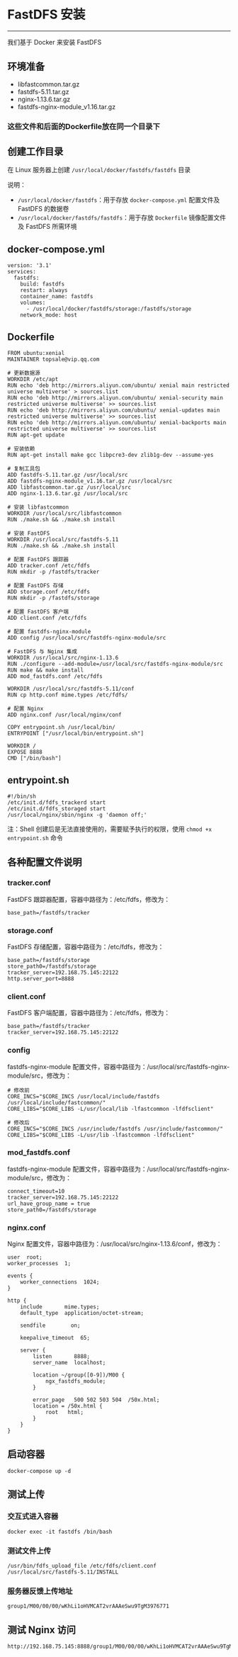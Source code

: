 # FastDFS 安装

---

我们基于 Docker 来安装 FastDFS

## 环境准备

* libfastcommon.tar.gz
* fastdfs-5.11.tar.gz
* nginx-1.13.6.tar.gz
* fastdfs-nginx-module\_v1.16.tar.gz
### 这些文件和后面的Dockerfile放在同一个目录下

## 创建工作目录

在 Linux 服务器上创建 `/usr/local/docker/fastdfs/fastdfs` 目录

说明：

* `/usr/local/docker/fastdfs`：用于存放 `docker-compose.yml` 配置文件及 FastDFS 的数据卷
* `/usr/local/docker/fastdfs/fastdfs`：用于存放 `Dockerfile` 镜像配置文件及 FastDFS 所需环境

## docker-compose.yml

```
version: '3.1'
services:
  fastdfs:
    build: fastdfs
    restart: always
    container_name: fastdfs
    volumes:
      - /usr/local/docker/fastdfs/storage:/fastdfs/storage
    network_mode: host
```

## Dockerfile

```
FROM ubuntu:xenial
MAINTAINER topsale@vip.qq.com

# 更新数据源
WORKDIR /etc/apt
RUN echo 'deb http://mirrors.aliyun.com/ubuntu/ xenial main restricted universe multiverse' > sources.list
RUN echo 'deb http://mirrors.aliyun.com/ubuntu/ xenial-security main restricted universe multiverse' >> sources.list
RUN echo 'deb http://mirrors.aliyun.com/ubuntu/ xenial-updates main restricted universe multiverse' >> sources.list
RUN echo 'deb http://mirrors.aliyun.com/ubuntu/ xenial-backports main restricted universe multiverse' >> sources.list
RUN apt-get update

# 安装依赖
RUN apt-get install make gcc libpcre3-dev zlib1g-dev --assume-yes

# 复制工具包
ADD fastdfs-5.11.tar.gz /usr/local/src
ADD fastdfs-nginx-module_v1.16.tar.gz /usr/local/src
ADD libfastcommon.tar.gz /usr/local/src
ADD nginx-1.13.6.tar.gz /usr/local/src

# 安装 libfastcommon
WORKDIR /usr/local/src/libfastcommon
RUN ./make.sh && ./make.sh install

# 安装 FastDFS
WORKDIR /usr/local/src/fastdfs-5.11
RUN ./make.sh && ./make.sh install

# 配置 FastDFS 跟踪器
ADD tracker.conf /etc/fdfs
RUN mkdir -p /fastdfs/tracker

# 配置 FastDFS 存储
ADD storage.conf /etc/fdfs
RUN mkdir -p /fastdfs/storage

# 配置 FastDFS 客户端
ADD client.conf /etc/fdfs

# 配置 fastdfs-nginx-module
ADD config /usr/local/src/fastdfs-nginx-module/src

# FastDFS 与 Nginx 集成
WORKDIR /usr/local/src/nginx-1.13.6
RUN ./configure --add-module=/usr/local/src/fastdfs-nginx-module/src
RUN make && make install
ADD mod_fastdfs.conf /etc/fdfs

WORKDIR /usr/local/src/fastdfs-5.11/conf
RUN cp http.conf mime.types /etc/fdfs/

# 配置 Nginx
ADD nginx.conf /usr/local/nginx/conf

COPY entrypoint.sh /usr/local/bin/
ENTRYPOINT ["/usr/local/bin/entrypoint.sh"]

WORKDIR /
EXPOSE 8888
CMD ["/bin/bash"]
```

## entrypoint.sh

```
#!/bin/sh
/etc/init.d/fdfs_trackerd start
/etc/init.d/fdfs_storaged start
/usr/local/nginx/sbin/nginx -g 'daemon off;'
```

注：Shell 创建后是无法直接使用的，需要赋予执行的权限，使用 `chmod +x entrypoint.sh` 命令

## 各种配置文件说明

### tracker.conf

FastDFS 跟踪器配置，容器中路径为：/etc/fdfs，修改为：

```
base_path=/fastdfs/tracker
```

###  storage.conf

FastDFS 存储配置，容器中路径为：/etc/fdfs，修改为：

```
base_path=/fastdfs/storage
store_path0=/fastdfs/storage
tracker_server=192.168.75.145:22122
http.server_port=8888
```

### client.conf

FastDFS 客户端配置，容器中路径为：/etc/fdfs，修改为：

```
base_path=/fastdfs/tracker
tracker_server=192.168.75.145:22122
```

### config

fastdfs-nginx-module 配置文件，容器中路径为：/usr/local/src/fastdfs-nginx-module/src，修改为：

```
# 修改前
CORE_INCS="$CORE_INCS /usr/local/include/fastdfs /usr/local/include/fastcommon/"
CORE_LIBS="$CORE_LIBS -L/usr/local/lib -lfastcommon -lfdfsclient"

# 修改后
CORE_INCS="$CORE_INCS /usr/include/fastdfs /usr/include/fastcommon/"
CORE_LIBS="$CORE_LIBS -L/usr/lib -lfastcommon -lfdfsclient"
```

### mod\_fastdfs.conf

fastdfs-nginx-module 配置文件，容器中路径为：/usr/local/src/fastdfs-nginx-module/src，修改为：

```
connect_timeout=10
tracker_server=192.168.75.145:22122
url_have_group_name = true
store_path0=/fastdfs/storage
```

### nginx.conf

Nginx 配置文件，容器中路径为：/usr/local/src/nginx-1.13.6/conf，修改为：

```
user  root;
worker_processes  1;

events {
    worker_connections  1024;
}

http {
    include       mime.types;
    default_type  application/octet-stream;

    sendfile        on;

    keepalive_timeout  65;

    server {
        listen       8888;
        server_name  localhost;

        location ~/group([0-9])/M00 {
            ngx_fastdfs_module;
        }

        error_page   500 502 503 504  /50x.html;
        location = /50x.html {
            root   html;
        }
    }
}
```

## 启动容器

```
docker-compose up -d
```

## 测试上传

### 交互式进入容器

```
docker exec -it fastdfs /bin/bash
```

### 测试文件上传

```
/usr/bin/fdfs_upload_file /etc/fdfs/client.conf /usr/local/src/fastdfs-5.11/INSTALL
```

### 服务器反馈上传地址

```
group1/M00/00/00/wKhLi1oHVMCAT2vrAAAeSwu9TgM3976771
```

## 测试 Nginx 访问

```
http://192.168.75.145:8888/group1/M00/00/00/wKhLi1oHVMCAT2vrAAAeSwu9TgM3976771
```